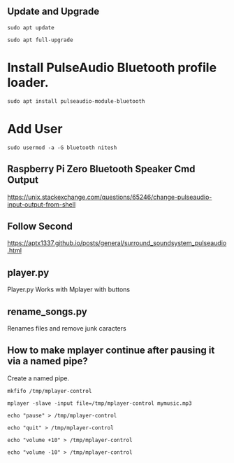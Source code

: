 ## Update and Upgrade
```
sudo apt update

sudo apt full-upgrade
```
# Install PulseAudio Bluetooth profile loader.
```
sudo apt install pulseaudio-module-bluetooth
```
# Add User
```
sudo usermod -a -G bluetooth nitesh
```

## Raspberry Pi Zero Bluetooth Speaker Cmd Output

https://unix.stackexchange.com/questions/65246/change-pulseaudio-input-output-from-shell
## Follow Second
https://aptx1337.github.io/posts/general/surround_soundsystem_pulseaudio.html

## player.py
Player.py Works with Mplayer with buttons

## rename_songs.py 
Renames files and remove junk caracters


## How to make mplayer continue after pausing it via a named pipe?

Create a named pipe.
```
mkfifo /tmp/mplayer-control

mplayer -slave -input file=/tmp/mplayer-control mymusic.mp3

echo "pause" > /tmp/mplayer-control

echo "quit" > /tmp/mplayer-control

echo "volume +10" > /tmp/mplayer-control

echo "volume -10" > /tmp/mplayer-control
```
